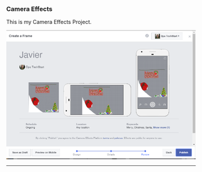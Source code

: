 ### Camera Effects

This is my Camera Effects Project.

![jai](https://github.com/javiercampos15/javiercampos15.github.io/blob/master/jai.PNG?raw=true "Optional Title")

***
